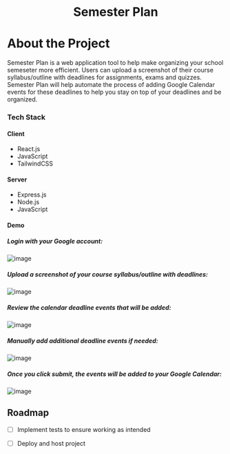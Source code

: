 <div align="center">
  <h1>Semester Plan</h1>
</div>

# About the Project
Semester Plan is a web application tool to help make organizing your school semeseter more efficient. Users can upload a screenshot of their course syllabus/outline with deadlines for assignments, exams and quizzes. Semester Plan will help automate the process of adding Google Calendar events for these deadlines to help you stay on top of your deadlines and be organized.

### Tech Stack

<h4>Client</h4>
  <ul>
    <li>React.js</li>
    <li>JavaScript</li>
    <li>TailwindCSS</li>
  </ul>

<h4>Server</h4>
  <ul>
    <li>Express.js</li>
    <li>Node.js</li>
    <li>JavaScript</li>
  </ul>

<div>
  <h4>Demo</h4>
  <h5>Login with your Google account:</h5>
  
  ![image](https://github.com/user-attachments/assets/cbe1db04-9e07-48eb-8262-b2dcd39cd1cc)

  <h5>Upload a screenshot of your course syllabus/outline with deadlines:</h5>
  
  ![image](https://github.com/user-attachments/assets/38ca04e2-3cfe-4d37-84e1-999bd0e93dde)

  <h5>Review the calendar deadline events that will be added:</h5>
  
  ![image](https://github.com/user-attachments/assets/e3a47299-642f-4010-ac53-b77c5fb18245)

  <h5>Manually add additional deadline events if needed:</h5>
  
  ![image](https://github.com/user-attachments/assets/ec5be010-23a0-4318-b0f3-d3020e1d62db)
  
  <h5>Once you click submit, the events will be added to your Google Calendar:</h5>
  
  ![image](https://github.com/user-attachments/assets/5825aeb2-c410-4941-a91f-3c583a3fe509)
</div>

## Roadmap

* [ ] Implement tests to ensure working as intended
* [ ] Deploy and host project






